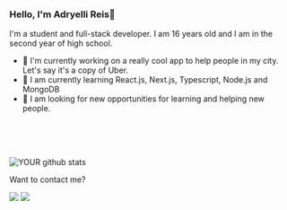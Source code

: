 ### Hello, I'm Adryelli Reis👋

I'm a student and full-stack developer. I am 16 years old and I am in the second year of high school. 
</br>
- 🔭 I'm currently working on a really cool app to help people in my city. Let's say it's a copy of Uber.
- 🌱 I am currently learning React.js, Next.js, Typescript, Node.js and MongoDB
- 🤝 I am looking for new opportunities for learning and helping new people.
</br>
</br>
</br>


![YOUR github stats](https://github-readme-stats.vercel.app/api?username=AdryelliReiz)



Want to contact me?</br>


[<img src="https://img.shields.io/badge/twitter-%231DA1F2.svg?&style=for-the-badge&logo=twitter&logoColor=white" />](https://twitter.com/AdryelliReiz)
[<img src = "https://img.shields.io/badge/instagram-%23E4405F.svg?&style=for-the-badge&logo=instagram&logoColor=white">](https://www.instagram.com/adryellireiz/)
